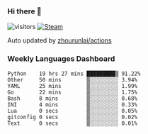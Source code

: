 ### Hi there 👋

![visitors](https://visitor-badge.glitch.me/badge?page_id=zhourunlai)
[![Steam](https://img.shields.io/badge/dynamic/json?label=Steam&query=%24.data.totalSubs&url=https%3A%2F%2Fapi.spencerwoo.com%2Fsubstats%2F%3Fsource%3DsteamGames%26queryKey%3D76561198285156854&suffix=%20Games&logo=steam&labelColor=134375&color=0b1a37&longCache=true)](http://steamcommunity.com/profiles/76561198285156854)

Auto updated by <a href="https://github.com/zhourunlai/zhourunlai/actions" target="_blank">zhourunlai/actions</a>

### Weekly Languages Dashboard

<!--PART:wakatime-->
```text
Python    19 hrs 27 mins █████████▒ 91.22%
Other     50 mins        ▒░░░░░░░░░ 3.94%
YAML      25 mins        ▒░░░░░░░░░ 1.99%
Go        22 mins        ▒░░░░░░░░░ 1.75%
Bash      8 mins         ▒░░░░░░░░░ 0.68%
INI       4 mins         ▒░░░░░░░░░ 0.33%
Lua       0 secs         ▒░░░░░░░░░ 0.05%
gitconfig 0 secs         ▒░░░░░░░░░ 0.02%
Text      0 secs         ▒░░░░░░░░░ 0.01%
```
<!--PART:wakatime-->
